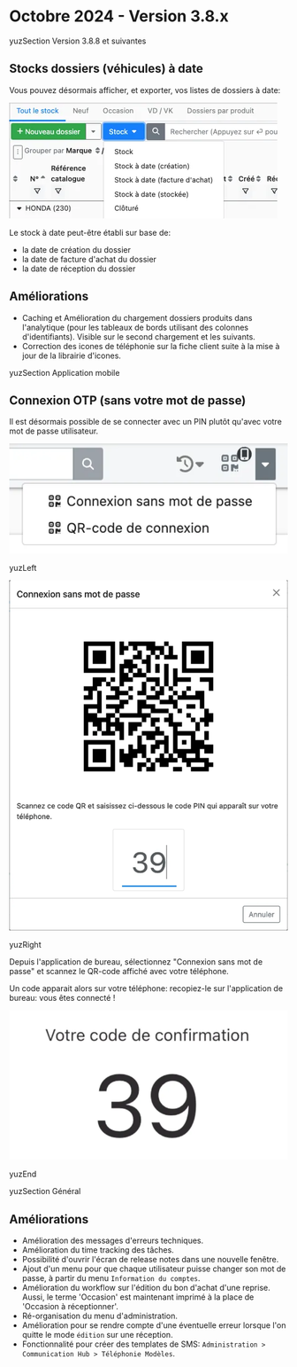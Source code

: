 # Octobre 2024 - Version 3.8.x

yuzSection Version 3.8.8 et suivantes

## Stocks dossiers (véhicules) à date

Vous pouvez désormais afficher, et exporter, vos listes de dossiers à date:

![Stock at date](https://raw.githubusercontent.com/yuzer-software/release-notes/master/release-notes/3.8.0/stock_at_date.webp?w=300px)

Le stock à date peut-être établi sur base de:

- la date de création du dossier
- la date de facture d'achat du dossier
- la date de réception du dossier

## Améliorations

- Caching et Amélioration du chargement dossiers produits dans l'analytique (pour les tableaux de bords utilisant des colonnes d'identifiants). Visible sur le second chargement et les suivants.
- Correction des icones de téléphonie sur la fiche client suite à la mise à jour de la librairie d'icones.

yuzSection Application mobile

## Connexion OTP (sans votre mot de passe)

Il est désormais possible de se connecter avec un PIN plutôt qu'avec votre mot de passe utilisateur.

![select OTP](https://raw.githubusercontent.com/yuzer-software/release-notes/master/release-notes/3.8.0/otp-1.webp?w=300px)

yuzLeft

![OTP popup](https://raw.githubusercontent.com/yuzer-software/release-notes/master/release-notes/3.8.0/otp-2.webp?w=300px)

yuzRight

Depuis l'application de bureau, sélectionnez "Connexion sans mot de passe" et scannez le QR-code affiché avec votre téléphone.

Un code apparait alors sur votre téléphone: recopiez-le sur l'application de bureau: vous êtes connecté !

![OTP mobile](https://raw.githubusercontent.com/yuzer-software/release-notes/master/release-notes/3.8.0/otp-mobile.webp?w=200px)

yuzEnd

yuzSection Général

## Améliorations

- Amélioration des messages d'erreurs techniques.
- Amélioration du time tracking des tâches.
- Possibilité d'ouvrir l'écran de release notes dans une nouvelle fenêtre.
- Ajout d'un menu pour que chaque utilisateur puisse changer son mot de passe, à partir du menu `Information du comptes`.
- Amélioration du workflow sur l'édition du bon d'achat d'une reprise. Aussi, le terme 'Occasion' est maintenant imprimé à la place de 'Occasion à réceptionner'.
- Ré-organisation du menu d'administration.
- Amélioration pour se rendre compte d'une éventuelle erreur lorsque l'on quitte le mode `édition` sur une réception.
- Fonctionnalité pour créer des templates de SMS: `Administration > Communication Hub > Téléphonie Modèles`.
